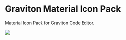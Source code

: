 # Graviton Material Icon Pack
Material Icon Pack for Graviton Code Editor.



![](https://i.imgur.com/RXzAPMr.png)
